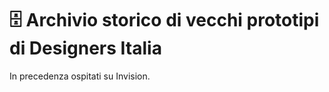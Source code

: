 # 🗄️ Archivio storico di vecchi prototipi di Designers Italia

In precedenza ospitati su Invision. 

